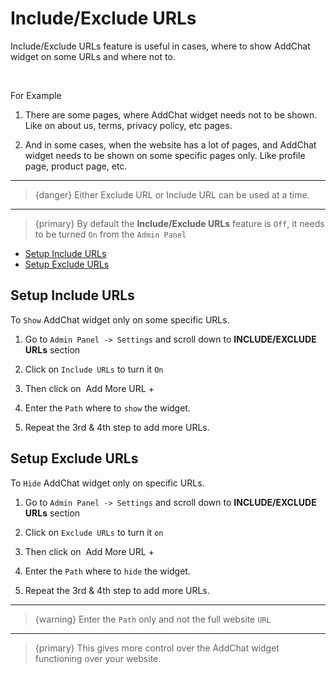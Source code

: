 # Include/Exclude URLs

Include/Exclude URLs feature is useful in cases, where to show AddChat widget on some URLs and where not to.

<br>

For Example

1. There are some pages, where AddChat widget needs not to be shown. Like on about us, terms, privacy policy, etc pages. 

2. And in some cases, when the website has a lot of pages, and AddChat widget needs to be shown on some specific pages only. Like profile page, product page, etc. 

---

>{danger} Either Exclude URL or Include URL can be used at a time.

---

>{primary} By default the **Include/Exclude URLs** feature is `Off`, it needs to be turned `On` from the `Admin Panel`


- [Setup Include URLs](#Setup-Include-URLs)
- [Setup Exclude URLs](#Setup-Exclude-URLs)



<a name="Setup-Include-URLs"></a>
## Setup Include URLs

To `Show` AddChat widget only on some specific URLs.

1. Go to `Admin Panel -> Settings` and scroll down to **INCLUDE/EXCLUDE URLs** section

2. Click on `Include URLs` to turn it `On`

3. Then click on &nbsp;<larecipe-button type="primary" size="sm" radius="full">Add More URL +</larecipe-button>

4. Enter the `Path` where to `show` the widget.

5. Repeat the 3rd & 4th step to add more URLs.


<a name="Setup-Exclude-URLs"></a>
## Setup Exclude URLs

To `Hide` AddChat widget only on specific URLs.

1. Go to `Admin Panel -> Settings` and scroll down to **INCLUDE/EXCLUDE URLs** section

2. Click on `Exclude URLs` to turn it `on`

3. Then click on &nbsp;<larecipe-button type="primary" size="sm" radius="full">Add More URL +</larecipe-button>

4. Enter the `Path` where to `hide` the widget.

5. Repeat the 3rd & 4th step to add more URLs.

---

>{warning} Enter the `Path` only and not the full website `URL`

---

>{primary} This gives more control over the AddChat widget functioning over your website.